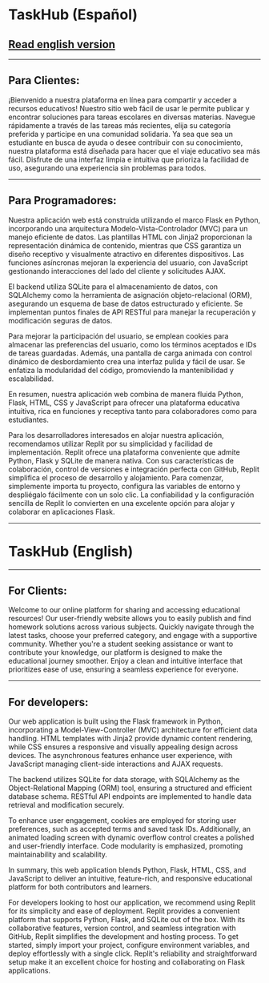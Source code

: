 # TaskHub (Español)

## [Read english version](https://github.com/Jotalea/TaskHub)

---------------------------------------

##	Para Clientes:

¡Bienvenido a nuestra plataforma en línea para compartir y acceder a recursos educativos! Nuestro sitio web fácil de usar le permite publicar y encontrar soluciones para tareas escolares en diversas materias. Navegue rápidamente a través de las tareas más recientes, elija su categoría preferida y participe en una comunidad solidaria. Ya sea que sea un estudiante en busca de ayuda o desee contribuir con su conocimiento, nuestra plataforma está diseñada para hacer que el viaje educativo sea más fácil. Disfrute de una interfaz limpia e intuitiva que prioriza la facilidad de uso, asegurando una experiencia sin problemas para todos.

---------------------------------------

##	Para Programadores:

Nuestra aplicación web está construida utilizando el marco Flask en Python, incorporando una arquitectura Modelo-Vista-Controlador (MVC) para un manejo eficiente de datos. Las plantillas HTML con Jinja2 proporcionan la representación dinámica de contenido, mientras que CSS garantiza un diseño receptivo y visualmente atractivo en diferentes dispositivos. Las funciones asíncronas mejoran la experiencia del usuario, con JavaScript gestionando interacciones del lado del cliente y solicitudes AJAX.

El backend utiliza SQLite para el almacenamiento de datos, con SQLAlchemy como la herramienta de asignación objeto-relacional (ORM), asegurando un esquema de base de datos estructurado y eficiente. Se implementan puntos finales de API RESTful para manejar la recuperación y modificación seguras de datos.

Para mejorar la participación del usuario, se emplean cookies para almacenar las preferencias del usuario, como los términos aceptados e IDs de tareas guardadas. Además, una pantalla de carga animada con control dinámico de desbordamiento crea una interfaz pulida y fácil de usar. Se enfatiza la modularidad del código, promoviendo la mantenibilidad y escalabilidad.

En resumen, nuestra aplicación web combina de manera fluida Python, Flask, HTML, CSS y JavaScript para ofrecer una plataforma educativa intuitiva, rica en funciones y receptiva tanto para colaboradores como para estudiantes.

Para los desarrolladores interesados en alojar nuestra aplicación, recomendamos utilizar Replit por su simplicidad y facilidad de implementación. Replit ofrece una plataforma conveniente que admite Python, Flask y SQLite de manera nativa. Con sus características de colaboración, control de versiones e integración perfecta con GitHub, Replit simplifica el proceso de desarrollo y alojamiento. Para comenzar, simplemente importa tu proyecto, configura las variables de entorno y despliégalo fácilmente con un solo clic. La confiabilidad y la configuración sencilla de Replit lo convierten en una excelente opción para alojar y colaborar en aplicaciones Flask.

---------------------------------------

# TaskHub (English)

---------------------------------------

##	For Clients:

Welcome to our online platform for sharing and accessing educational resources! Our user-friendly website allows you to easily publish and find homework solutions across various subjects. Quickly navigate through the latest tasks, choose your preferred category, and engage with a supportive community. Whether you're a student seeking assistance or want to contribute your knowledge, our platform is designed to make the educational journey smoother. Enjoy a clean and intuitive interface that prioritizes ease of use, ensuring a seamless experience for everyone.

---------------------------------------

##	For developers:

Our web application is built using the Flask framework in Python, incorporating a Model-View-Controller (MVC) architecture for efficient data handling. HTML templates with Jinja2 provide dynamic content rendering, while CSS ensures a responsive and visually appealing design across devices. The asynchronous features enhance user experience, with JavaScript managing client-side interactions and AJAX requests.

The backend utilizes SQLite for data storage, with SQLAlchemy as the Object-Relational Mapping (ORM) tool, ensuring a structured and efficient database schema. RESTful API endpoints are implemented to handle data retrieval and modification securely.

To enhance user engagement, cookies are employed for storing user preferences, such as accepted terms and saved task IDs. Additionally, an animated loading screen with dynamic overflow control creates a polished and user-friendly interface. Code modularity is emphasized, promoting maintainability and scalability.

In summary, this web application blends Python, Flask, HTML, CSS, and JavaScript to deliver an intuitive, feature-rich, and responsive educational platform for both contributors and learners.

For developers looking to host our application, we recommend using Replit for its simplicity and ease of deployment. Replit provides a convenient platform that supports Python, Flask, and SQLite out of the box. With its collaborative features, version control, and seamless integration with GitHub, Replit simplifies the development and hosting process. To get started, simply import your project, configure environment variables, and deploy effortlessly with a single click. Replit's reliability and straightforward setup make it an excellent choice for hosting and collaborating on Flask applications.
